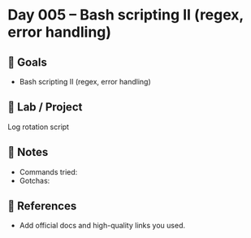 # Day 005 – Bash scripting II (regex, error handling)

## 🎯 Goals
- Bash scripting II (regex, error handling)

## 🔧 Lab / Project
Log rotation script

## 📝 Notes
- Commands tried:
- Gotchas:

## 🔎 References
- Add official docs and high-quality links you used.
